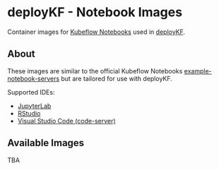 # deployKF - Notebook Images

Container images for [Kubeflow Notebooks](https://www.kubeflow.org/docs/components/notebooks/overview/) used in [deployKF](https://github.com/deployKF/deployKF).

## About

These images are similar to the official Kubeflow Notebooks [example-notebook-servers](https://github.com/kubeflow/kubeflow/tree/v1.8.0/components/example-notebook-servers) but are tailored for use with deployKF.

Supported IDEs:

- [JupyterLab](https://github.com/jupyterlab/jupyterlab)
- [RStudio](https://github.com/rstudio/rstudio) 
- [Visual Studio Code (code-server)](https://github.com/coder/code-server)

## Available Images

TBA